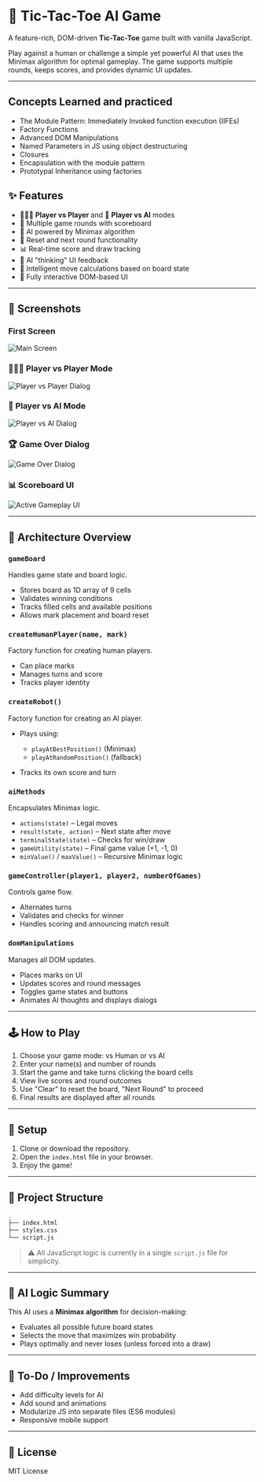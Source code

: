 # 🧠 Tic-Tac-Toe AI Game

A feature-rich, DOM-driven **Tic-Tac-Toe** game built with vanilla JavaScript. 

Play against a human or challenge a simple yet powerful AI that uses the Minimax algorithm for optimal gameplay. The game supports multiple rounds, keeps scores, and provides dynamic UI updates.

---

## Concepts Learned and practiced

* The Module Pattern: Immediately Invoked function execution (IIFEs)
* Factory Functions
* Advanced DOM Manipulations
* Named Parameters in JS using object destructuring
* Closures
* Encapsulation with the module pattern
* Prototypal Inheritance using factories

## ✨ Features

* 🧑‍🤝‍🧑 **Player vs Player** and 🤖 **Player vs AI** modes
* 🔁 Multiple game rounds with scoreboard
* 🧮 AI powered by Minimax algorithm
* 🧼 Reset and next round functionality
* 📊 Real-time score and draw tracking
* 💬 AI "thinking" UI feedback
* 🧠 Intelligent move calculations based on board state
* 🎨 Fully interactive DOM-based UI

---
## 📸 Screenshots

### First Screen
![Main Screen](assets/screenshots/tic-tac-toe.png)
### 🧑‍🤝‍🧑 Player vs Player Mode
![Player vs Player Dialog](assets/screenshots/1v1.png)

### 🤖 Player vs AI Mode
![Player vs AI Dialog](assets/screenshots/1vai.png)

### 🏆 Game Over Dialog
![Game Over Dialog](assets/screenshots/winner.png)

### 📊 Scoreboard UI
![Active Gameplay UI](assets/screenshots/gamewon.png)

---

## 🧩 Architecture Overview

### `gameBoard`

Handles game state and board logic.

* Stores board as 1D array of 9 cells
* Validates winning conditions
* Tracks filled cells and available positions
* Allows mark placement and board reset

### `createHumanPlayer(name, mark)`

Factory function for creating human players.

* Can place marks
* Manages turns and score
* Tracks player identity

### `createRobot()`

Factory function for creating an AI player.

* Plays using:

  * `playAtBestPosition()` (Minimax)
  * `playAtRandomPosition()` (fallback)
* Tracks its own score and turn

### `aiMethods`

Encapsulates Minimax logic.

* `actions(state)` – Legal moves
* `result(state, action)` – Next state after move
* `terminalState(state)` – Checks for win/draw
* `gameUtility(state)` – Final game value (+1, -1, 0)
* `minValue()` / `maxValue()` – Recursive Minimax logic

### `gameController(player1, player2, numberOfGames)`

Controls game flow.

* Alternates turns
* Validates and checks for winner
* Handles scoring and announcing match result

### `domManipulations`

Manages all DOM updates.

* Places marks on UI
* Updates scores and round messages
* Toggles game states and buttons
* Animates AI thoughts and displays dialogs

---

## 🕹️ How to Play

1. Choose your game mode: vs Human or vs AI
2. Enter your name(s) and number of rounds
3. Start the game and take turns clicking the board cells
4. View live scores and round outcomes
5. Use "Clear" to reset the board, "Next Round" to proceed
6. Final results are displayed after all rounds

---

## 🚀 Setup

1. Clone or download the repository.
2. Open the `index.html` file in your browser.
3. Enjoy the game!

---

## 📂 Project Structure

```bash
.
├── index.html
├── styles.css
└── script.js
```

> ⚠️ All JavaScript logic is currently in a single `script.js` file for simplicity.

---

## 🧠 AI Logic Summary

This AI uses a **Minimax algorithm** for decision-making:

* Evaluates all possible future board states
* Selects the move that maximizes win probability
* Plays optimally and never loses (unless forced into a draw)

---

## 📌 To-Do / Improvements

* Add difficulty levels for AI
* Add sound and animations
* Modularize JS into separate files (ES6 modules)
* Responsive mobile support

---

## 🪪 License

MIT License


